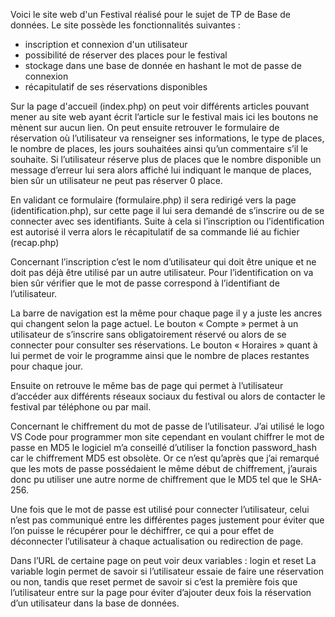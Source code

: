 Voici le site web d'un Festival réalisé pour le sujet de TP de Base de données.
Le site possède les fonctionnalités suivantes :
- inscription et connexion d'un utilisateur
- possibilité de réserver des places pour le festival
- stockage dans une base de donnée en hashant le mot de passe de connexion
- récapitulatif de ses réservations disponibles


Sur la page d'accueil (index.php) on peut voir différents articles pouvant mener au site  web ayant écrit l’article sur le festival mais ici les boutons ne mènent sur aucun lien.
On peut ensuite retrouver le formulaire de réservation où l’utilisateur va renseigner ses informations, le type de places, le nombre de places, les jours souhaitées ainsi qu’un commentaire s’il le souhaite.
Si l’utilisateur réserve plus de places que le nombre disponible un message d’erreur lui sera alors affiché lui indiquant le manque de places, bien sûr un utilisateur ne peut pas réserver 0 place.

En validant ce formulaire (formulaire.php) il sera redirigé vers la page (identification.php), sur cette page il lui sera demandé de s’inscrire ou de se connecter avec ses identifiants.
Suite à cela si l’inscription ou l’identification est autorisé il verra alors le récapitulatif de sa commande lié au fichier (recap.php)

Concernant l’inscription c’est le nom d’utilisateur qui doit être unique et ne doit pas déjà être utilisé par un autre utilisateur.
Pour l’identification on va bien sûr vérifier que le mot de passe correspond à l’identifiant de l’utilisateur.

La barre de navigation est la même pour chaque page il y a juste les ancres qui changent selon la page actuel.
Le bouton « Compte » permet à un utilisateur de s’inscrire sans obligatoirement réservé ou alors de se connecter pour consulter ses réservations.
Le bouton « Horaires » quant à lui permet de voir le programme ainsi que le nombre de places restantes pour chaque jour.

Ensuite on retrouve le même bas de page qui permet à l’utilisateur d’accéder aux différents réseaux sociaux du festival ou alors de contacter le festival par téléphone ou par mail.

Concernant le chiffrement du mot de passe de l’utilisateur.
J’ai utilisé le logo VS Code pour programmer mon site cependant en voulant chiffrer le mot de passe en MD5 le logiciel m’a conseillé d’utiliser la fonction password_hash car le chiffrement MD5 est obsolète.
Or ce n’est qu’après que j’ai remarqué que les mots de passe possédaient le même début de chiffrement, j’aurais donc pu utiliser une autre norme de chiffrement que le MD5 tel que le SHA-256.

Une fois que le mot de passe est utilisé pour connecter l’utilisateur, celui n’est pas communiqué entre les différentes pages justement pour éviter que l’on puisse le récupérer pour le déchiffrer, ce qui a pour effet de déconnecter l’utilisateur à chaque actualisation ou redirection de page.

Dans l’URL de certaine page on peut voir deux variables : login et reset
La variable login permet de savoir si l’utilisateur essaie de faire une réservation ou non, tandis que reset permet de savoir si c’est la première fois que l’utilisateur entre sur la page pour éviter d’ajouter deux fois la réservation d’un utilisateur dans la base de données.
